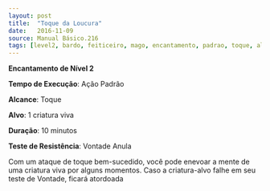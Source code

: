 ```yaml
---
layout: post
title:  "Toque da Loucura"
date:   2016-11-09
source: Manual Básico.216
tags: [level2, bardo, feiticeiro, mago, encantamento, padrao, toque, alvo, minuto, vontade, anula]
---
```


**Encantamento de Nível 2**

**Tempo de Execução**: Ação Padrão

**Alcance**: Toque

**Alvo**: 1 criatura viva

**Duração**: 10 minutos

**Teste de Resistência**: Vontade Anula

Com um ataque de toque bem-sucedido, você pode enevoar a mente de uma criatura viva por alguns momentos. Caso a criatura-alvo falhe em seu teste de Vontade, ficará atordoada